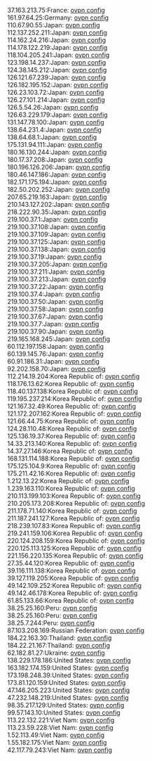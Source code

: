 37.163.213.75:France: [ovpn config](vpn/37_163_213_75.ovpn)  
161.97.64.25:Germany: [ovpn config](vpn/161_97_64_25.ovpn)  
110.67.90.55:Japan: [ovpn config](vpn/110_67_90_55.ovpn)  
112.137.252.211:Japan: [ovpn config](vpn/112_137_252_211.ovpn)  
114.162.24.216:Japan: [ovpn config](vpn/114_162_24_216.ovpn)  
114.178.122.219:Japan: [ovpn config](vpn/114_178_122_219.ovpn)  
118.104.205.241:Japan: [ovpn config](vpn/118_104_205_241.ovpn)  
123.198.14.237:Japan: [ovpn config](vpn/123_198_14_237.ovpn)  
124.38.145.212:Japan: [ovpn config](vpn/124_38_145_212.ovpn)  
126.121.67.239:Japan: [ovpn config](vpn/126_121_67_239.ovpn)  
126.182.195.152:Japan: [ovpn config](vpn/126_182_195_152.ovpn)  
126.23.103.72:Japan: [ovpn config](vpn/126_23_103_72.ovpn)  
126.27.101.214:Japan: [ovpn config](vpn/126_27_101_214.ovpn)  
126.5.54.26:Japan: [ovpn config](vpn/126_5_54_26.ovpn)  
126.63.229.179:Japan: [ovpn config](vpn/126_63_229_179.ovpn)  
131.147.78.100:Japan: [ovpn config](vpn/131_147_78_100.ovpn)  
138.64.231.4:Japan: [ovpn config](vpn/138_64_231_4.ovpn)  
138.64.68.1:Japan: [ovpn config](vpn/138_64_68_1.ovpn)  
175.131.94.111:Japan: [ovpn config](vpn/175_131_94_111.ovpn)  
180.16.130.244:Japan: [ovpn config](vpn/180_16_130_244.ovpn)  
180.17.37.208:Japan: [ovpn config](vpn/180_17_37_208.ovpn)  
180.196.126.206:Japan: [ovpn config](vpn/180_196_126_206.ovpn)  
180.46.147.186:Japan: [ovpn config](vpn/180_46_147_186.ovpn)  
182.171.175.194:Japan: [ovpn config](vpn/182_171_175_194.ovpn)  
182.50.202.252:Japan: [ovpn config](vpn/182_50_202_252.ovpn)  
207.65.219.163:Japan: [ovpn config](vpn/207_65_219_163.ovpn)  
210.143.127.202:Japan: [ovpn config](vpn/210_143_127_202.ovpn)  
218.222.90.35:Japan: [ovpn config](vpn/218_222_90_35.ovpn)  
219.100.37.1:Japan: [ovpn config](vpn/219_100_37_1.ovpn)  
219.100.37.108:Japan: [ovpn config](vpn/219_100_37_108.ovpn)  
219.100.37.109:Japan: [ovpn config](vpn/219_100_37_109.ovpn)  
219.100.37.125:Japan: [ovpn config](vpn/219_100_37_125.ovpn)  
219.100.37.138:Japan: [ovpn config](vpn/219_100_37_138.ovpn)  
219.100.37.19:Japan: [ovpn config](vpn/219_100_37_19.ovpn)  
219.100.37.205:Japan: [ovpn config](vpn/219_100_37_205.ovpn)  
219.100.37.211:Japan: [ovpn config](vpn/219_100_37_211.ovpn)  
219.100.37.213:Japan: [ovpn config](vpn/219_100_37_213.ovpn)  
219.100.37.22:Japan: [ovpn config](vpn/219_100_37_22.ovpn)  
219.100.37.4:Japan: [ovpn config](vpn/219_100_37_4.ovpn)  
219.100.37.50:Japan: [ovpn config](vpn/219_100_37_50.ovpn)  
219.100.37.58:Japan: [ovpn config](vpn/219_100_37_58.ovpn)  
219.100.37.67:Japan: [ovpn config](vpn/219_100_37_67.ovpn)  
219.100.37.7:Japan: [ovpn config](vpn/219_100_37_7.ovpn)  
219.100.37.90:Japan: [ovpn config](vpn/219_100_37_90.ovpn)  
219.165.168.245:Japan: [ovpn config](vpn/219_165_168_245.ovpn)  
60.112.197.158:Japan: [ovpn config](vpn/60_112_197_158.ovpn)  
60.139.145.76:Japan: [ovpn config](vpn/60_139_145_76.ovpn)  
60.91.186.31:Japan: [ovpn config](vpn/60_91_186_31.ovpn)  
92.202.158.70:Japan: [ovpn config](vpn/92_202_158_70.ovpn)  
112.214.19.204:Korea Republic of: [ovpn config](vpn/112_214_19_204.ovpn)  
118.176.13.62:Korea Republic of: [ovpn config](vpn/118_176_13_62.ovpn)  
118.40.137.138:Korea Republic of: [ovpn config](vpn/118_40_137_138.ovpn)  
119.195.237.214:Korea Republic of: [ovpn config](vpn/119_195_237_214.ovpn)  
121.167.32.49:Korea Republic of: [ovpn config](vpn/121_167_32_49.ovpn)  
121.172.207.162:Korea Republic of: [ovpn config](vpn/121_172_207_162.ovpn)  
121.66.44.75:Korea Republic of: [ovpn config](vpn/121_66_44_75.ovpn)  
124.28.110.48:Korea Republic of: [ovpn config](vpn/124_28_110_48.ovpn)  
125.136.19.37:Korea Republic of: [ovpn config](vpn/125_136_19_37.ovpn)  
14.33.213.140:Korea Republic of: [ovpn config](vpn/14_33_213_140.ovpn)  
14.37.27.146:Korea Republic of: [ovpn config](vpn/14_37_27_146.ovpn)  
168.131.114.188:Korea Republic of: [ovpn config](vpn/168_131_114_188.ovpn)  
175.125.104.9:Korea Republic of: [ovpn config](vpn/175_125_104_9.ovpn)  
175.211.42.16:Korea Republic of: [ovpn config](vpn/175_211_42_16.ovpn)  
1.212.13.22:Korea Republic of: [ovpn config](vpn/1_212_13_22.ovpn)  
1.239.163.110:Korea Republic of: [ovpn config](vpn/1_239_163_110.ovpn)  
210.113.199.103:Korea Republic of: [ovpn config](vpn/210_113_199_103.ovpn)  
210.205.173.208:Korea Republic of: [ovpn config](vpn/210_205_173_208.ovpn)  
211.178.71.140:Korea Republic of: [ovpn config](vpn/211_178_71_140.ovpn)  
211.187.241.127:Korea Republic of: [ovpn config](vpn/211_187_241_127.ovpn)  
218.239.107.83:Korea Republic of: [ovpn config](vpn/218_239_107_83.ovpn)  
219.241.159.106:Korea Republic of: [ovpn config](vpn/219_241_159_106.ovpn)  
220.124.208.159:Korea Republic of: [ovpn config](vpn/220_124_208_159.ovpn)  
220.125.113.125:Korea Republic of: [ovpn config](vpn/220_125_113_125.ovpn)  
221.156.220.135:Korea Republic of: [ovpn config](vpn/221_156_220_135.ovpn)  
27.35.44.120:Korea Republic of: [ovpn config](vpn/27_35_44_120.ovpn)  
39.116.111.138:Korea Republic of: [ovpn config](vpn/39_116_111_138.ovpn)  
39.127.119.205:Korea Republic of: [ovpn config](vpn/39_127_119_205.ovpn)  
49.142.109.252:Korea Republic of: [ovpn config](vpn/49_142_109_252.ovpn)  
49.142.46.178:Korea Republic of: [ovpn config](vpn/49_142_46_178.ovpn)  
61.85.133.66:Korea Republic of: [ovpn config](vpn/61_85_133_66.ovpn)  
38.25.25.160:Peru: [ovpn config](vpn/38_25_25_160.ovpn)  
38.25.25.160:Peru: [ovpn config](vpn/38_25_25_160.ovpn)  
38.25.7.244:Peru: [ovpn config](vpn/38_25_7_244.ovpn)  
87.103.208.169:Russian Federation: [ovpn config](vpn/87_103_208_169.ovpn)  
184.22.163.30:Thailand: [ovpn config](vpn/184_22_163_30.ovpn)  
184.22.21.167:Thailand: [ovpn config](vpn/184_22_21_167.ovpn)  
62.182.81.27:Ukraine: [ovpn config](vpn/62_182_81_27.ovpn)  
138.229.178.186:United States: [ovpn config](vpn/138_229_178_186.ovpn)  
163.182.174.159:United States: [ovpn config](vpn/163_182_174_159.ovpn)  
173.198.248.39:United States: [ovpn config](vpn/173_198_248_39.ovpn)  
173.81.120.159:United States: [ovpn config](vpn/173_81_120_159.ovpn)  
47.146.205.223:United States: [ovpn config](vpn/47_146_205_223.ovpn)  
47.232.148.219:United States: [ovpn config](vpn/47_232_148_219.ovpn)  
98.35.217.129:United States: [ovpn config](vpn/98_35_217_129.ovpn)  
99.57.143.10:United States: [ovpn config](vpn/99_57_143_10.ovpn)  
113.22.132.221:Viet Nam: [ovpn config](vpn/113_22_132_221.ovpn)  
113.23.59.228:Viet Nam: [ovpn config](vpn/113_23_59_228.ovpn)  
1.52.113.49:Viet Nam: [ovpn config](vpn/1_52_113_49.ovpn)  
1.55.182.175:Viet Nam: [ovpn config](vpn/1_55_182_175.ovpn)  
42.117.79.243:Viet Nam: [ovpn config](vpn/42_117_79_243.ovpn)  

